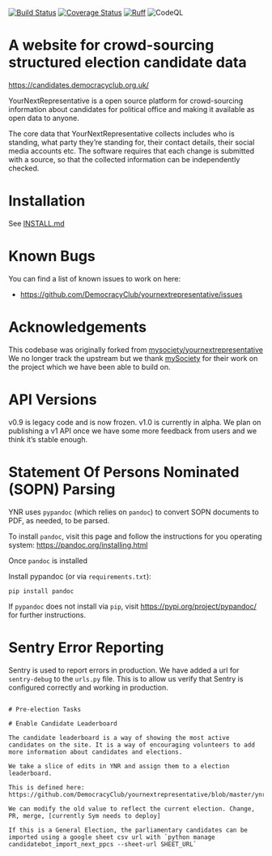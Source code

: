 [![Build Status](https://circleci.com/gh/DemocracyClub/yournextrepresentative.svg?style=shield)](https://circleci.com/gh/DemocracyClub/yournextrepresentative)
[![Coverage Status](https://coveralls.io/repos/github/DemocracyClub/yournextrepresentative/badge.svg)](https://coveralls.io/github/DemocracyClub/yournextrepresentative)
[![Ruff](https://img.shields.io/endpoint?url=https://raw.githubusercontent.com/astral-sh/ruff/main/assets/badge/v2.json)](https://github.com/astral-sh/ruff)
![CodeQL](https://github.com/DemocracyClub/yournextrepresentative/workflows/CodeQL/badge.svg)


# A website for crowd-sourcing structured election candidate data

https://candidates.democracyclub.org.uk/

YourNextRepresentative is a open source platform for
crowd-sourcing information about candidates for political office
and making it available as open data to anyone.

The core data that YourNextRepresentative collects includes who
is standing, what party they’re standing for, their contact
details, their social media accounts etc. The software requires
that each change is submitted with a source, so that the
collected information can be independently checked.

# Installation

See [INSTALL.md](https://github.com/DemocracyClub/yournextrepresentative/blob/master/docs/INSTALL.md)

# Known Bugs

You can find a list of known issues to work on here:

* https://github.com/DemocracyClub/yournextrepresentative/issues

# Acknowledgements

This codebase was originally forked from
[mysociety/yournextrepresentative](http://github.com/mysociety/yournextrepresentative)
We no longer track the upstream but we thank [mySociety](http://mysociety.org/)
for their work on the project which we have been able to build on.

# API Versions

v0.9 is legacy code and is now frozen. v1.0 is currently in alpha. We plan on publishing a v1 API once we have some more feedback from users and we think it’s stable enough.

# Statement Of Persons Nominated (SOPN) Parsing

YNR uses `pypandoc` (which relies on `pandoc`) to convert SOPN documents to PDF, as needed, to be parsed.

To install `pandoc`, visit this page and follow the instructions for you operating system:
https://pandoc.org/installing.html

Once `pandoc` is installed

Install pypandoc (or via `requirements.txt`):

`pip install pandoc`

If `pypandoc` does not install via `pip`, visit https://pypi.org/project/pypandoc/ for further instructions. 

# Sentry Error Reporting

Sentry is used to report errors in production. We have added a url for `sentry-debug` to the `urls.py` file. This is to allow us verify that Sentry is configured correctly and working in production.

```

# Pre-election Tasks

# Enable Candidate Leaderboard

The candidate leaderboard is a way of showing the most active candidates on the site. It is a way of encouraging volunteers to add more information about candidates and elections.

We take a slice of edits in YNR and assign them to a election leaderboard. 

This is defined here: https://github.com/DemocracyClub/yournextrepresentative/blob/master/ynr/apps/candidates/views/mixins.py#L20

We can modify the old value to reflect the current election. Change, PR, merge, [currently Sym needs to deploy]

If this is a General Election, the parliamentary candidates can be imported using a google sheet csv url with `python manage candidatebot_import_next_ppcs --sheet-url SHEET_URL`
